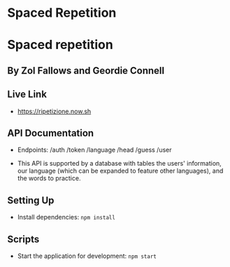 # Spaced Repetition 

# Spaced repetition
## By Zol Fallows and Geordie Connell

## Live Link
- https://ripetizione.now.sh

## API Documentation
- Endpoints:
    /auth
        /token
    /language
        /head
        /guess
    /user
    

- This API is supported by a database with tables the users' information, our language (which can be expanded to feature other languages), and the words to practice.

## Setting Up

- Install dependencies: `npm install`

## Scripts

- Start the application for development: `npm start`